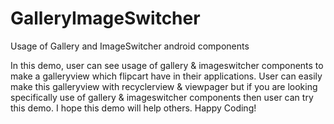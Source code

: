 # GalleryImageSwitcher
Usage of Gallery and ImageSwitcher android components

In this demo, user can see usage of gallery & imageswitcher components to make a galleryview which flipcart have in their applications.
User can easily make this galleryview with recyclerview & viewpager but if you are looking specifically use of gallery & imageswitcher components then user can try this demo.
I hope this demo will help others.
Happy Coding!
